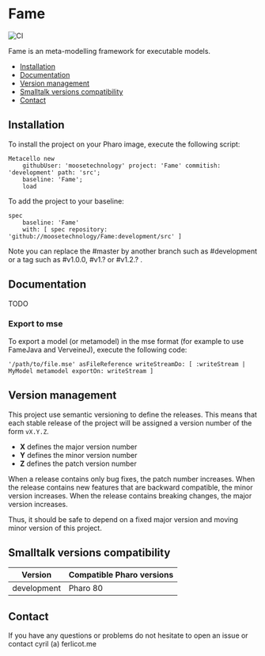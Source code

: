 # Fame

![CI](https://github.com/moosetechnology/Fame/workflows/CI/badge.svg?branch=development)

Fame is an meta-modelling framework for executable models. 

  - [Installation](#installation)
  - [Documentation](#documentation)
  - [Version management](#version-management)
  - [Smalltalk versions compatibility](#smalltalk-versions-compatibility)
  - [Contact](#contact)

## Installation

To install the project on your Pharo image, execute the following script: 

```Smalltalk
Metacello new
	githubUser: 'moosetechnology' project: 'Fame' commitish: 'development' path: 'src';
	baseline: 'Fame';
	load
```

To add the project to your baseline:

```Smalltalk
spec
	baseline: 'Fame'
	with: [ spec repository: 'github://moosetechnology/Fame:development/src' ]
```

Note you can replace the #master by another branch such as #development or a tag such as #v1.0.0, #v1.? or #v1.2.? .

## Documentation

TODO

### Export to mse

To export a model (or metamodel) in the mse format (for example to use FameJava and VerveineJ), execute the following code:

```Smalltalk
'/path/to/file.mse' asFileReference writeStreamDo: [ :writeStream | MyModel metamodel exportOn: writeStream ]
```

## Version management 

This project use semantic versioning to define the releases. This means that each stable release of the project will be assigned a version number of the form `vX.Y.Z`. 

- **X** defines the major version number
- **Y** defines the minor version number 
- **Z** defines the patch version number

When a release contains only bug fixes, the patch number increases. When the release contains new features that are backward compatible, the minor version increases. When the release contains breaking changes, the major version increases. 

Thus, it should be safe to depend on a fixed major version and moving minor version of this project.

## Smalltalk versions compatibility

| Version 	| Compatible Pharo versions 	|
|-------------	|---------------------------	|
| development      	| Pharo 80		|

## Contact

If you have any questions or problems do not hesitate to open an issue or contact cyril (a) ferlicot.me 

